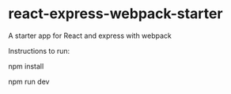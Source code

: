 # react-express-webpack-starter
A starter app for React and express with webpack

Instructions to run:

npm install

npm run dev
